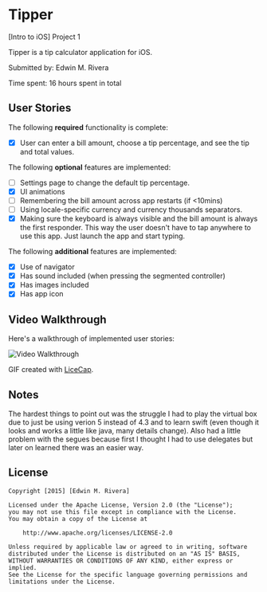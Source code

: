 # Tipper
[Intro to iOS] Project 1

Tipper is a tip calculator application for iOS.

Submitted by: Edwin M. Rivera

Time spent: 16 hours spent in total

## User Stories

The following **required** functionality is complete:
* [x] User can enter a bill amount, choose a tip percentage, and see the tip and total values.

The following **optional** features are implemented:
* [ ] Settings page to change the default tip percentage.
* [x] UI animations
* [ ] Remembering the bill amount across app restarts (if <10mins)
* [ ] Using locale-specific currency and currency thousands separators.
* [x] Making sure the keyboard is always visible and the bill amount is always the first responder. This way the user doesn't have to tap anywhere to use this app. Just launch the app and start typing.

The following **additional** features are implemented:

- [x] Use of navigator
- [x] Has sound included (when pressing the segmented controller)
- [x] Has images included 
- [x] Has app icon

## Video Walkthrough 

Here's a walkthrough of implemented user stories:


<img src='https://i.imgur.com/oNVKr1f.gif' title='Video Walkthrough' width='' alt='Video Walkthrough' />

GIF created with [LiceCap](http://www.cockos.com/licecap/).

## Notes

The hardest things to point out was the struggle I had to play the virtual box due to just be using verion 5 
instead of 4.3 and to learn swift (even though it looks and works a little like java, many details change).
Also had a little problem with the segues because first I thought I had to use delegates but later on learned
there was an easier way.

## License

    Copyright [2015] [Edwin M. Rivera]

    Licensed under the Apache License, Version 2.0 (the "License");
    you may not use this file except in compliance with the License.
    You may obtain a copy of the License at

        http://www.apache.org/licenses/LICENSE-2.0

    Unless required by applicable law or agreed to in writing, software
    distributed under the License is distributed on an "AS IS" BASIS,
    WITHOUT WARRANTIES OR CONDITIONS OF ANY KIND, either express or implied.
    See the License for the specific language governing permissions and
    limitations under the License.
  
